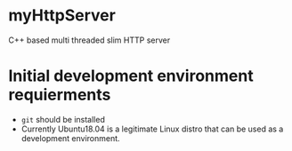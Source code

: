 # myHttpServer
C++ based multi threaded slim HTTP server

# Initial development environment requierments
- `git` should be installed
- Currently Ubuntu18.04 is a legitimate Linux distro that can be used as a development environment.
